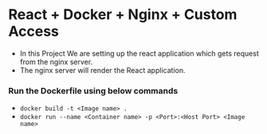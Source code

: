 # React + Docker + Nginx + Custom Access

-   In this Project We are setting up the react application which gets request from the nginx server.
-   The nginx server will render the React application.

### Run the Dockerfile using below commands

-   `docker build -t <Image name> .`
-   `docker run --name <Container name> -p <Port>:<Host Port> <Image name>`
